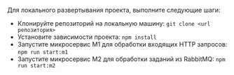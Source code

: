 Для локального развертывания проекта, выполните следующие шаги:
- Клонируйте репозиторий на локальную машину: `git clone <url репозитория>`
- Установите зависимости проекта: `npm install`
- Запустите микросервис М1 для обработки входящих HTTP запросов: `npm run start:m1`
- Запустите микросервис М2 для обработки заданий из RabbitMQ: `npm run start:m2`
